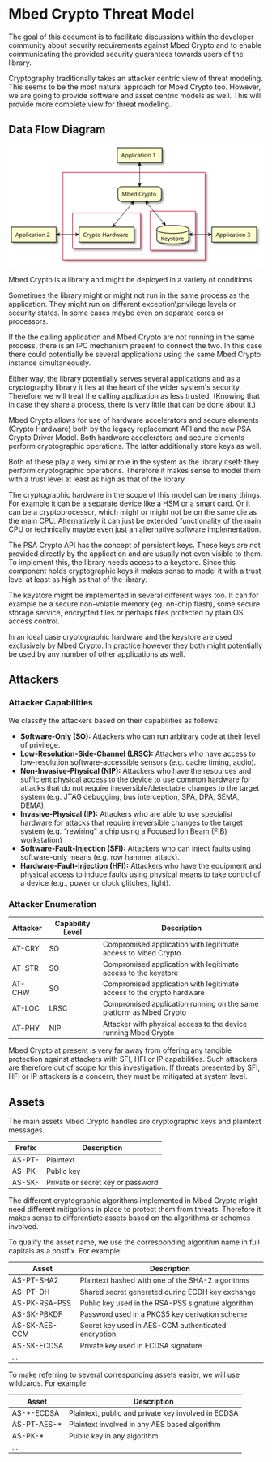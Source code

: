 # Mbed Crypto Threat Model

The goal of this document is to facilitate discussions within the developer
community about security requirements against Mbed Crypto and to enable
communicating the provided security guarantees towards users of the library.

Cryptography traditionally takes an attacker centric view of threat modeling.
This seems to be the most natural approach for Mbed Crypto too. However, we
are going to provide software and asset centric models as well. This will
provide more complete view for threat modeling.

## Data Flow Diagram

![](img/mbed_crypto_high_level.svg)

Mbed Crypto is a library and might be deployed in a variety of conditions.

Sometimes the library might or might not run in the same process as the
application. They might run on different exception\privilege levels or security
states. In some cases maybe even on separate cores or processors.

If the the calling application and Mbed Crypto are not running in the same
process, there is an IPC mechanism present to connect the two. In this case
there could potentially be several applications using the same Mbed Crypto
instance simultaneously.

Either way, the library potentially serves several applications and as a
cryptography library it lies at the heart of the wider system's security.
Therefore we will treat the calling application as less trusted. (Knowing that
in case they share a process, there is very little that can be done about it.)

Mbed Crypto allows for use of hardware accelerators and secure elements (Crypto
Hardware) both by the legacy replacement API and the new PSA Crypto Driver
Model. Both hardware accelerators and secure elements perform cryptographic
operations. The latter additionally store keys as well.

Both of these play a very similar role in the system as the library itself:
they perform cryptographic operations. Therefore it makes sense to model them
with a trust level at least as high as that of the library.

The cryptographic hardware in the scope of this model can be many things. For
example it can be a separate device like a HSM or a smart card.  Or it can be a
cryptoprocessor, which might or might not be on the same die as the main CPU.
Alternatively it can just be extended functionality of the main CPU or
technically maybe even just an alternative software implementation.

The PSA Crypto API has the concept of persistent keys. These keys are not
provided directly by the application and are usually not even visible to
them. To implement this, the library needs access to a keystore. Since this
component holds cryptographic keys it makes sense to model it with a trust
level at least as high as that of the library.

The keystore might be implemented in several different ways too. It can for
example be a secure non-volatile memory (eg. on-chip flash), some secure
storage service, encrypted files or perhaps files protected by plain OS access
control.

In an ideal case cryptographic hardware and the keystore are used exclusively
by Mbed Crypto. In practice however they both might potentially be used by
any number of other applications as well.

## Attackers

### Attacker Capabilities

We classify the attackers based on their capabilities as follows:
- **Software-Only (SO):** Attackers who can run arbitrary code at their level of privilege.
- **Low-Resolution-Side-Channel (LRSC):** Attackers who have access to low-resolution software-accessible sensors (e.g.  cache timing, audio).
- **Non-Invasive-Physical (NIP):** Attackers who have the resources and sufficient physical access to the device to use common hardware for attacks that do not require irreversible/detectable changes to the target system (e.g. JTAG debugging, bus interception, SPA, DPA, SEMA, DEMA).
- **Invasive-Physical (IP):** Attackers who are able to use specialist hardware for attacks that require irreversible changes to the target system (e.g. “rewiring” a chip using a Focused Ion Beam (FIB) workstation)
- **Software-Fault-Injection (SFI):** Attackers who can inject faults using software-only means (e.g. row hammer
attack).
- **Hardware-Fault-Injection (HFI):** Attackers who have the equipment and physical access to induce faults using physical means to take control of a device (e.g., power or clock glitches, light).

### Attacker Enumeration

| Attacker | Capability Level | Description |
| -------- | ---------------- | ----------- |
| AT-CRY   | SO       | Compromised application with legitimate access to Mbed Crypto         |
| AT-STR   | SO       | Compromised application with legitimate access to the keystore        |
| AT-CHW   | SO       | Compromised application with legitimate access to the crypto hardware |
| AT-LOC   | LRSC     | Compromised application running on the same platform as Mbed Crypto   |
| AT-PHY   | NIP      | Attacker with physical access to the device running Mbed Crypto       |

Mbed Crypto at present is very far away from offering any tangible protection
against attackers with SFI, HFI or IP capabilities. Such attackers are therefore
out of scope for this investigation. If threats presented by SFI, HFI or IP
attackers is a concern, they must be mitigated at system level.

## Assets

The main assets Mbed Crypto handles are cryptographic keys and plaintext
messages.

| Prefix | Description |
| ------ | ----------- |
| AS-PT- | Plaintext   |
| AS-PK- | Public key  |
| AS-SK- | Private or secret key or password |

The different cryptographic algorithms implemented in Mbed Crypto might need
different mitigations in place to protect them from threats. Therefore it makes
sense to differentiate assets based on the algorithms or schemes involved.

To qualify the asset name, we use the corresponding algorithm name in full
capitals as a postfix. For example:

| Asset | Description |
| ----- | ----------- |
| AS-PT-SHA2      | Plaintext hashed with one of the SHA-2 algorithms  |
| AS-PT-DH        | Shared secret generated during ECDH key exchange |
| AS-PK-RSA-PSS   | Public key used in the RSA-PSS signature algorithm  |
| AS-SK-PBKDF     | Password used in a PKCS5 key derivation scheme |
| AS-SK-AES-CCM   | Secret key used in AES-CCM authenticated encryption |
| AS-SK-ECDSA     | Private key used in ECDSA signature |
| ...    | |

To make referring to several corresponding assets easier, we will use
wildcards. For example:

| Asset | Description |
| ----- | ----------- |
| AS-\*-ECDSA     | Plaintext, public and private key involved in ECDSA |
| AS-PT-AES-\*    | Plaintext involved in any AES based algorithm |
| AS-PK-\*        | Public key in any algorithm |
| ...    | |
